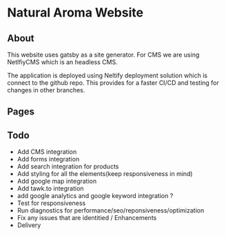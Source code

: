 # Natural Aroma Website

## About
This website uses gatsby as a site generator.
For CMS we are using NetlfiyCMS which is an headless CMS.

The application is deployed using Neltify deployment solution which is connect to the github repo. This provides for a faster CI/CD and testing for changes in other branches.

## Pages

## Todo
- Add CMS integration 
- Add forms integration 
- Add search integration for products
- Add styling for all the elements(keep responsiveness in mind)
- Add google map integration
- Add tawk.to integration
- add google analytics and google keyword integration ?  
- Test for responsiveness
- Run diagnostics for performance/seo/reponsiveness/optimization
- Fix any issues that are identitied / Enhancements
- Delivery
